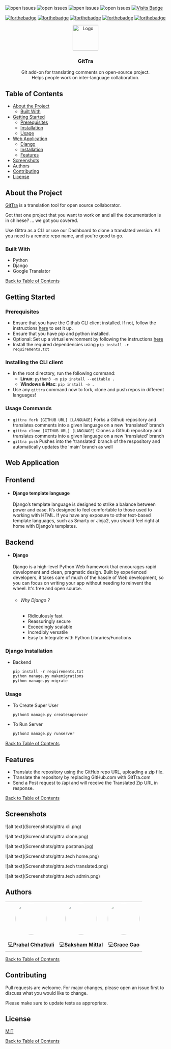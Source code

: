 ![open issues](https://img.shields.io/github/issues/saksham1991999/GitTra)
![open issues](https://img.shields.io/github/forks/saksham1991999/GitTra)
![open issues](https://img.shields.io/github/stars/saksham1991999/GitTra)
![open issues](https://img.shields.io/github/contributors/saksham1991999/GitTra)
[![Visits Badge](https://badges.pufler.dev/visits/saksham1991999/GitTra)](https://badges.pufler.dev)

[![forthebadge](https://forthebadge.com/images/badges/built-with-love.svg)](https://forthebadge.com)
[![forthebadge](https://forthebadge.com/images/badges/made-with-python.svg)](https://forthebadge.com) 
[![forthebadge](https://forthebadge.com/images/badges/uses-html.svg)](https://forthebadge.com) 
[![forthebadge](https://forthebadge.com/images/badges/uses-css.svg)](https://forthebadge.com) 
[![forthebadge](https://forthebadge.com/images/badges/uses-js.svg)](https://forthebadge.com)

<p align="center">
  <a href="www.gittra.com">
    <img src="https://gittra.herokuapp.com/static/images/gittralogo.png" alt="Logo" height="80">
  </a>

  <h3 align="center">GitTra</h3>

  <p align="center">
    Git add-on for translating comments on open-source project. 
    <br />
    Helps people work on inter-language collaboration.
  </p>
</p>


## Table of Contents

* [About the Project](#about-the-project)
  * [Built With](#built-with)
* [Getting Started](#getting-started)
  * [Prerequisites](#prerequisites)
  * [Installation](#installing-the-cli-client)
  * [Usage](#usage-commands)
* [Web Application](#web-application)
    * [Django](#django)
    * [Installation](#django-installation)
    * [Features](#features)
* [Screenshots](#screenshots)
* [Authors](#authors)
* [Contributing](#contributing)
* [License](#license)

## About the Project
[GitTra](https://www.gittra.com/) is a translation tool for open source collaborator. 

Got that one project that you want to work on and all the documentation is in chinese?
   ... we got you covered.

Use Gittra as a CLI or use our Dashboard to clone a translated version.
All you need is a remote repo name, and you're good to go.

### Built With
*   Python
*   Django
*   Google Translator

[Back to Table of Contents](#table-of-contents)

## Getting Started

### Prerequisites
- Ensure that you have the Github CLI client installed. If not, follow the instructions [here](https://github.com/cli/cli) to set it up.
- Ensure that you have pip and python installed.
- Optional: Set up a virtual environment by following the instructions [here](https://docs.python.org/3/library/venv.html)
- Install the required dependencies using `pip install -r requirements.txt`

### Installing the CLI client
- In the root directory, run the following command:
  - **Linux**: `python3 -m pip install --editable .`
  - **Windows & Mac**: `pip install -e .`
- Use any `gittra` command now to fork, clone and push repos in different languages!

### Usage Commands
- `gittra fork [GITHUB URL] [LANGUAGE]` Forks a Github repository and translates comments into a given language on a new 'translated' branch
- `gittra clone [GITHUB URL] [LANGUAGE]` Clones a Github repository and translates comments into a given language on a new 'translated' branch
- `gittra push` Pushes into the 'translated' branch of the respository and automatically updates the 'main' branch as well


## Web Application

## Frontend

* #### Django template language
    Django’s template language is designed to strike a balance between power and ease. It’s designed to feel comfortable to those used to working with HTML. If you have any exposure to other text-based template languages, such as Smarty or Jinja2, you should feel right at home with Django’s templates.
    

## Backend

* #### Django 
    Django is a high-level Python Web framework that encourages rapid development and clean, pragmatic design. Built by experienced developers, it takes care of much of the hassle of Web development, so you can focus on writing your app without needing to reinvent the wheel. It's free and open source.
    
    * ###### Why Django ?
        *  Ridiculously fast
        *  Reassuringly secure
        *  Exceedingly scalable
        *  Incredibly versatile
        *  Easy to Integrate with Python Libraries/Functions
  
### Django Installation

* Backend

    ```Python
    pip install -r requirements.txt
    python manage.py makemigrations
    python manage.py migrate
    ```

### Usage

* To Create Super User

    ``` python
    python3 manage.py createsuperuser
    ```
    
    
* To Run Server

    ``` python
    python3 manage.py runserver
    ```
    
[Back to Table of Contents](#table-of-contents)


## Features
  * Translate the repository using the GitHub repo URL, uploading a zip file.
  * Translate the repository by replacing GitHub.com with GitTra.com
  * Send a Post request to /api and will receive the Translated Zip URL in response.

[Back to Table of Contents](#table-of-contents)

## Screenshots

![alt text](Screenshots/gittra cli.png)

![alt text](Screenshots/gittra clone.png)

![alt text](Screenshots/gittra postman.jpg)

![alt text](Screenshots/gittra.tech home.png)

![alt text](Screenshots/gittra.tech translated.png)

![alt text](Screenshots/gittra.tech admin.png)

## Authors
<table>
  <tr>
    <td align="center">
        <a href="https://github.com/prabalchhatkuli">
            <img src="https://avatars.githubusercontent.com/u/39817922?s=460&u=f4ee4b6120625507ad8260ecbdff39fd10eb7bb3&v=4" width="100px;" alt="" style="border-radius:50%;" /><br />
        </a>
        <br><a href="https://github.com/saksham1991999/GitTra/commits?author=prabalchhatkuli" title="Code">💻<b>Prabal Chhatkuli</b></a>
    </td>    
    <td align="center">
        <a href="https://github.com/saksham19919999/">
            <img src="https://avatars.githubusercontent.com/u/42737778?s=460&u=472242ce524b045b9764524a1fc2cdd6d3d8833f&v=4" width="100px;" alt="" style="border-radius:50%;" /><br />
        </a>
            <br><a href="https://github.com/saksham1991999/GitTra/commits?author=saksham1991999" title="Code">💻<b>Saksham Mittal</b></a>
    </td>
   <td align="center">
        <a href="https://github.com/gracewgao/">
            <img src="https://avatars.githubusercontent.com/u/38268331?s=400&u=121b7bd7d9dc5697e4728b21c34358cf416edf37&v=4" width="100px;" alt="" style="border-radius:50%;" /><br />
        </a>
            <br><a href="https://github.com/saksham1991999/GitTra/commits?author=gracewgao" title="Code">💻<b>Grace Gao</b></a>
    </td>
  </tr>
</table>


[Back to Table of Contents](#table-of-contents)

## Contributing
Pull requests are welcome. For major changes, please open an issue first to discuss what you would like to change.

Please make sure to update tests as appropriate.

## License
[MIT](https://choosealicense.com/licenses/mit/)

[Back to Table of Contents](#table-of-contents)